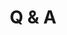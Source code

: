 ---
# Determines which item appears first on the schedule (lowest number (0) appears first)
sequence_id: 11

# Time of the event
time: 15:45 - 15:55

# Title of the event
title: Q & A

# Image
img: ../speakers/PriyaGoyal.png
img_link: https://prigoyal.github.io/
---